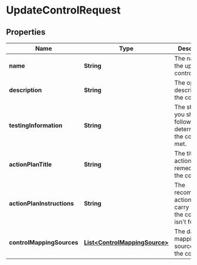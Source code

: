 

# UpdateControlRequest


## Properties

| Name | Type | Description | Notes |
|------------ | ------------- | ------------- | -------------|
|**name** | **String** |  The name of the updated control.  |  |
|**description** | **String** |  The optional description of the control.  |  [optional] |
|**testingInformation** | **String** |  The steps that you should follow to determine if the control is met.  |  [optional] |
|**actionPlanTitle** | **String** |  The title of the action plan for remediating the control.  |  [optional] |
|**actionPlanInstructions** | **String** |  The recommended actions to carry out if the control isn&#39;t fulfilled.  |  [optional] |
|**controlMappingSources** | [**List&lt;ControlMappingSource&gt;**](ControlMappingSource.md) |  The data mapping sources for the control.  |  |



